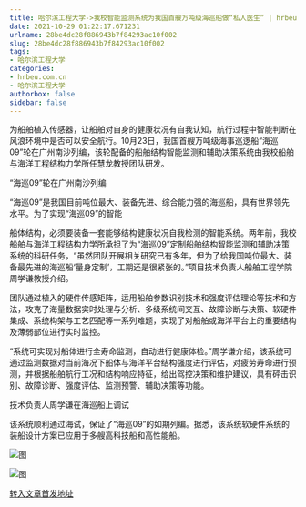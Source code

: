 ```yaml
---
title: 哈尔滨工程大学->我校智能监测系统为我国首艘万吨级海巡船做“私人医生” | hrbeu.com.cn
date: 2021-10-29 01:22:17.671231
urlname: 28be4dc28f886943b7f84293ac10f002
slug: 28be4dc28f886943b7f84293ac10f002
tags: 
- 哈尔滨工程大学
categories:
- hrbeu.com.cn
- 哈尔滨工程大学
authorbox: false
sidebar: false
---
```

为船舶植入传感器，让船舶对自身的健康状况有自我认知，航行过程中智能判断在风浪环境中是否可以安全航行。10月23日，我国首艘万吨级海事巡逻船“海巡09”轮在广州南沙列编，该轮配备的船舶结构智能监测和辅助决策系统由我校船舶与海洋工程结构力学所任慧龙教授团队研发。

“海巡09”轮在广州南沙列编

“海巡09”是我国目前吨位最大、装备先进、综合能力强的海巡船，具有世界领先水平。为了实现“海巡09”的智能
<!--more-->
船体结构，必须要装备一套能够结构健康状况自我检测的智能系统。两年前，我校船舶与海洋工程结构力学所承担了为“海巡09”定制船舶结构智能监测和辅助决策系统的科研任务，“虽然团队开展相关研究已有多年，但为了给我国吨位最大、装备最先进的海巡船‘量身定制’，工期还是很紧张的。”项目技术负责人船舶工程学院周学谦教授介绍。

团队通过植入的硬件传感矩阵，运用船舶参数识别技术和强度评估理论等技术和方法，攻克了海量数据实时处理与分析、多级系统间交互、故障诊断与决策、软硬件集成、系统构架与工艺匹配等一系列难题，实现了对船舶或海洋平台上的重要结构及薄弱部位进行实时监控。

“系统可实现对船体进行全寿命监测，自动进行健康体检。”周学谦介绍，该系统可通过监测数据对当前海况下船体与海洋平台结构强度进行评估，对疲劳寿命进行预测，并根据船舶航行工况和结构响应特征，给出驾控决策和维护建议，具有砰击识别、故障诊断、强度评估、监测预警、辅助决策等功能。

技术负责人周学谦在海巡船上调试

该系统顺利通过海试，保证了“海巡09”的如期列编。据悉，该系统软硬件系统的装船设计方案已应用于多艘高科技船和高性能船。

![图](http://gongxue.cn/__local/3/AD/E0/72DE76C664A9829F9DB4EFFD727_1380CD93_14771.jpg)

![图](http://gongxue.cn/__local/7/D0/06/D87E8F8F0A2EF3635057832E266_901A14D8_8B9B.jpg)

[转入文章首发地址](http://gongxue.cn/info/1141/68359.htm)